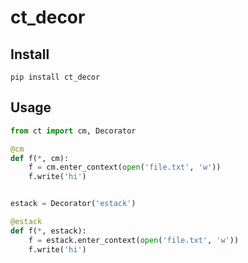 # ct_decor

## Install

```commandline
pip install ct_decor
```

## Usage

```python
from ct import cm, Decorator

@cm
def f(*, cm):
    f = cm.enter_context(open('file.txt', 'w'))
    f.write('hi')


estack = Decorator('estack')

@estack
def f(*, estack):
    f = estack.enter_context(open('file.txt', 'w'))
    f.write('hi')

```